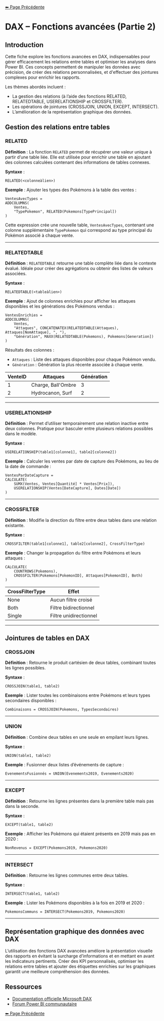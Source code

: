 [⬅ Page Précédente](../README.md)

# DAX – Fonctions avancées (Partie 2)

## Introduction

Cette fiche explore les fonctions avancées en DAX, indispensables pour gérer efficacement les relations entre tables et optimiser les analyses dans Power BI. Ces concepts permettent de manipuler les données avec précision, de créer des relations personnalisées, et d'effectuer des jointures complexes pour enrichir les rapports.

Les thèmes abordés incluent :

- La gestion des relations (à l’aide des fonctions RELATED, RELATEDTABLE, USERELATIONSHIP et CROSSFILTER).
- Les opérations de jointures (CROSSJOIN, UNION, EXCEPT, INTERSECT).
- L’amélioration de la représentation graphique des données.

## Gestion des relations entre tables

### RELATED

**Définition** :
La fonction `RELATED` permet de récupérer une valeur unique à partir d’une table liée. Elle est utilisée pour enrichir une table en ajoutant des colonnes calculées contenant des informations de tables connexes.

**Syntaxe** :
```DAX
RELATED(<colonneàlien>)
```

**Exemple** :
Ajouter les types des Pokémons à la table des ventes :

```DAX
VentesAvecTypes =
ADDCOLUMNS(
    Ventes,
    "TypePokemon", RELATED(Pokemons[TypePrincipal])
)
```

Cette expression crée une nouvelle table, `VentesAvecTypes`, contenant une colonne supplémentaire `TypePokemon` qui correspond au type principal du Pokémon associé à chaque vente.

---

### RELATEDTABLE

**Définition** :
`RELATEDTABLE` retourne une table complète liée dans le contexte évalué. Idéale pour créer des agrégations ou obtenir des listes de valeurs associées.

**Syntaxe** :
```DAX
RELATEDTABLE(<tableàlien>)
```

**Exemple** :
Ajout de colonnes enrichies pour afficher les attaques disponibles et les générations des Pokémons vendus :

```DAX
VentesEnrichies =
ADDCOLUMNS(
    Ventes,
    "Attaques", CONCATENATEX(RELATEDTABLE(Attaques), Attaques[NomAttaque], ", "),
    "Génération", MAXX(RELATEDTABLE(Pokemons), Pokemons[Generation])
)
```

Résultats des colonnes :

- `Attaques` : Liste des attaques disponibles pour chaque Pokémon vendu.
- `Génération` : Génération la plus récente associée à chaque vente.

| VenteID | Attaques               | Génération |
|---------|------------------------|--------------|
| 1       | Charge, Ball'Ombre    | 3            |
| 2       | Hydrocanon, Surf      | 2            |

---

### USERELATIONSHIP

**Définition** :
Permet d’utiliser temporairement une relation inactive entre deux colonnes. Pratique pour basculer entre plusieurs relations possibles dans le modèle.

**Syntaxe** :
```DAX
USERELATIONSHIP(table1[colonne1], table2[colonne2])
```

**Exemple** :
Calculer les ventes par date de capture des Pokémons, au lieu de la date de commande :

```DAX
VentesParDateCapture =
CALCULATE(
    SUMX(Ventes, Ventes[Quantité] * Ventes[Prix]),
    USERELATIONSHIP(Ventes[DateCapture], Dates[Date])
)
```

---

### CROSSFILTER

**Définition** :
Modifie la direction du filtre entre deux tables dans une relation existante.

**Syntaxe** :
```DAX
CROSSFILTER(table1[colonne1], table2[colonne2], CrossFilterType)
```

**Exemple** :
Changer la propagation du filtre entre Pokémons et leurs attaques :

```DAX
CALCULATE(
    COUNTROWS(Pokemons),
    CROSSFILTER(Pokemons[PokemonID], Attaques[PokemonID], Both)
)
```

| CrossFilterType | Effet                  |
|-----------------|------------------------|
| None            | Aucun filtre croisé  |
| Both            | Filtre bidirectionnel |
| Single          | Filtre unidirectionnel|

---

## Jointures de tables en DAX

### CROSSJOIN

**Définition** :
Retourne le produit cartésien de deux tables, combinant toutes les lignes possibles.

**Syntaxe** :
```DAX
CROSSJOIN(table1, table2)
```

**Exemple** :
Lister toutes les combinaisons entre Pokémons et leurs types secondaires disponibles :

```DAX
Combinaisons = CROSSJOIN(Pokemons, TypesSecondaires)
```

---

### UNION

**Définition** :
Combine deux tables en une seule en empilant leurs lignes.

**Syntaxe** :
```DAX
UNION(table1, table2)
```

**Exemple** :
Fusionner deux listes d’événements de capture :

```DAX
EvenementsFusionnés = UNION(Evenements2019, Evenements2020)
```

---

### EXCEPT

**Définition** :
Retourne les lignes présentes dans la première table mais pas dans la seconde.

**Syntaxe** :
```DAX
EXCEPT(table1, table2)
```

**Exemple** :
Afficher les Pokémons qui étaient présents en 2019 mais pas en 2020 :

```DAX
NonRevenus = EXCEPT(Pokemons2019, Pokemons2020)
```

---

### INTERSECT

**Définition** :
Retourne les lignes communes entre deux tables.

**Syntaxe** :
```DAX
INTERSECT(table1, table2)
```

**Exemple** :
Lister les Pokémons disponibles à la fois en 2019 et 2020 :

```DAX
PokemonsCommuns = INTERSECT(Pokemons2019, Pokemons2020)
```

---

## Représentation graphique des données avec DAX

L’utilisation des fonctions DAX avancées améliore la présentation visuelle des rapports en évitant la surcharge d’informations et en mettant en avant les indicateurs pertinents. Créer des KPI personnalisés, optimiser les relations entre tables et ajouter des étiquettes enrichies sur les graphiques garantit une meilleure compréhension des données.

## Ressources
- [Documentation officielle Microsoft DAX](https://learn.microsoft.com/fr-fr/power-bi/)
- [Forum Power BI communautaire](https://community.powerbi.com/)

[⬅ Page Précédente](../README.md)